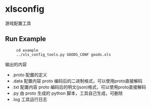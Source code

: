 # xlsconfig
游戏配置工具

## Run Example
```
     cd example
     ../xls_config_tools.py GOODS_CONF goods.xls
```
输出的内容
* .proto 配置的定义
* .data 配置内容 proto 编码后的二进制格式，可以使用proto直接解码
* .txt 配置内容 proto 编码后的明文(json)格式，可以使用proto直接解码
* .py 由 proto 生成的 python 脚本，工具自己生成，可删除
* .log 工具运行日志



